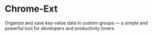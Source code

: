 # Chrome-Ext
Organize and save key-value data in custom groups — a simple and powerful tool for developers and productivity lovers.
